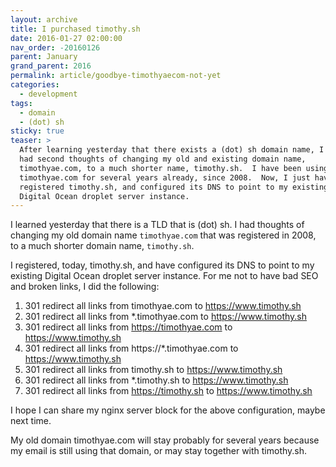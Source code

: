 ```yaml
---
layout: archive
title: I purchased timothy.sh
date: 2016-01-27 02:00:00
nav_order: -20160126
parent: January
grand_parent: 2016
permalink: article/goodbye-timothyaecom-not-yet
categories:
  - development
tags:
  - domain
  - (dot) sh
sticky: true
teaser: >
  After learning yesterday that there exists a (dot) sh domain name, I
  had second thoughts of changing my old and existing domain name,
  timothyae.com, to a much shorter name, timothy.sh.  I have been using
  timothyae.com for several years already, since 2008.  Now, I just have
  registered timothy.sh, and configured its DNS to point to my existing
  Digital Ocean droplet server instance.
---
```


I learned yesterday that there is a TLD that is (dot) sh. I had thoughts of changing my old domain name `timothyae.com` that was registered in 2008, to a much shorter domain name, `timothy.sh`.

I registered, today, timothy.sh, and have configured its DNS to point to my existing Digital Ocean droplet server instance. For me not to have bad SEO and broken links, I did the following:

1.  301 redirect all links from timothyae.com to https://www.timothy.sh
2.  301 redirect all links from *.timothyae.com to https://www.timothy.sh
3.  301 redirect all links from https://timothyae.com to https://www.timothy.sh
4.  301 redirect all links from https://*.timothyae.com to https://www.timothy.sh
5.  301 redirect all links from timothy.sh to https://www.timothy.sh
6.  301 redirect all links from *.timothy.sh to https://www.timothy.sh
7.  301 redirect all links from https://timothy.sh to https://www.timothy.sh

I hope I can share my nginx server block for the above configuration, maybe next time.

My old domain timothyae.com will stay probably for several years because my email is still using that domain, or may stay together with timothy.sh.
